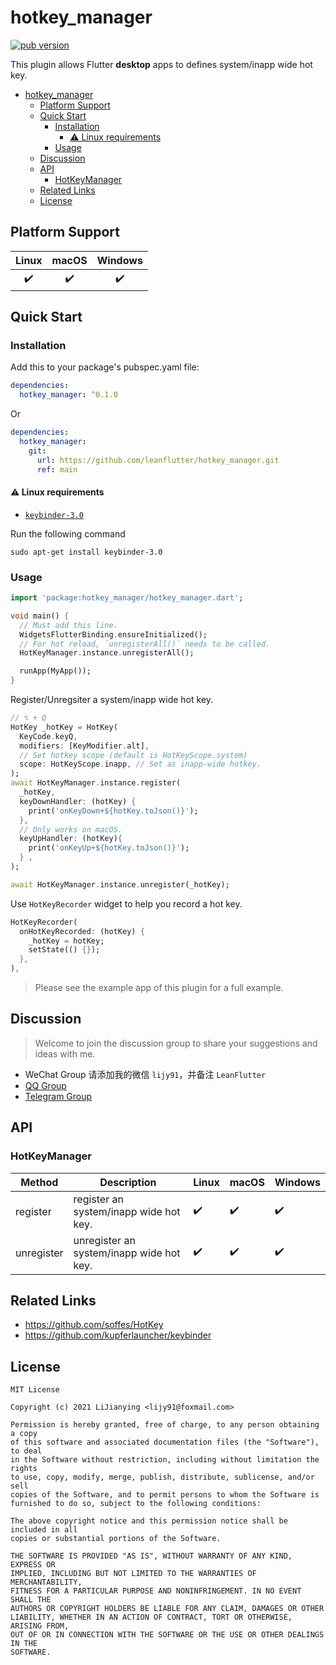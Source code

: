 # hotkey_manager

[![pub version][pub-image]][pub-url]

[pub-image]: https://img.shields.io/pub/v/hotkey_manager.svg
[pub-url]: https://pub.dev/packages/hotkey_manager

This plugin allows Flutter **desktop** apps to defines system/inapp wide hot key.

<!-- START doctoc generated TOC please keep comment here to allow auto update -->
<!-- DON'T EDIT THIS SECTION, INSTEAD RE-RUN doctoc TO UPDATE -->

- [hotkey_manager](#hotkey_manager)
  - [Platform Support](#platform-support)
  - [Quick Start](#quick-start)
    - [Installation](#installation)
      - [⚠️ Linux requirements](#️-linux-requirements)
    - [Usage](#usage)
  - [Discussion](#discussion)
  - [API](#api)
    - [HotKeyManager](#hotkeymanager)
  - [Related Links](#related-links)
  - [License](#license)

<!-- END doctoc generated TOC please keep comment here to allow auto update -->

## Platform Support

| Linux | macOS | Windows |
| :---: | :---: | :-----: |
|  ✔️   |  ✔️   |   ✔️    |

## Quick Start

### Installation

Add this to your package's pubspec.yaml file:

```yaml
dependencies:
  hotkey_manager: ^0.1.0
```

Or

```yaml
dependencies:
  hotkey_manager:
    git:
      url: https://github.com/leanflutter/hotkey_manager.git
      ref: main
```

#### ⚠️ Linux requirements

- [`keybinder-3.0`](https://github.com/kupferlauncher/keybinder)

Run the following command

```
sudo apt-get install keybinder-3.0
```

### Usage

```dart
import 'package:hotkey_manager/hotkey_manager.dart';

void main() {
  // Must add this line.
  WidgetsFlutterBinding.ensureInitialized();
  // For hot reload, `unregisterAll()` needs to be called.
  HotKeyManager.instance.unregisterAll();

  runApp(MyApp());
}
```

Register/Unregsiter a system/inapp wide hot key.

```dart
// ⌥ + Q
HotKey _hotKey = HotKey(
  KeyCode.keyQ,
  modifiers: [KeyModifier.alt],
  // Set hotkey scope (default is HotKeyScope.system)
  scope: HotKeyScope.inapp, // Set as inapp-wide hotkey.
);
await HotKeyManager.instance.register(
  _hotKey,
  keyDownHandler: (hotKey) {
    print('onKeyDown+${hotKey.toJson()}');
  },
  // Only works on macOS.
  keyUpHandler: (hotKey){
    print('onKeyUp+${hotKey.toJson()}');
  } ,
);

await HotKeyManager.instance.unregister(_hotKey);
```

Use `HotKeyRecorder` widget to help you record a hot key.

```dart
HotKeyRecorder(
  onHotKeyRecorded: (hotKey) {
    _hotKey = hotKey;
    setState(() {});
  },
),
```

> Please see the example app of this plugin for a full example.

## Discussion

> Welcome to join the discussion group to share your suggestions and ideas with me.

- WeChat Group 请添加我的微信 `lijy91`，并备注 `LeanFlutter`
- [QQ Group](https://jq.qq.com/?_wv=1027&k=e3kwRnnw)
- [Telegram Group](https://t.me/leanflutter)

## API

### HotKeyManager

| Method     | Description                              | Linux | macOS | Windows |
| ---------- | ---------------------------------------- | ----- | ----- | ------- |
| register   | register an system/inapp wide hot key.   | ✔️    | ✔️    | ✔️      |
| unregister | unregister an system/inapp wide hot key. | ✔️    | ✔️    | ✔️      |

## Related Links

- https://github.com/soffes/HotKey
- https://github.com/kupferlauncher/keybinder

## License

```text
MIT License

Copyright (c) 2021 LiJianying <lijy91@foxmail.com>

Permission is hereby granted, free of charge, to any person obtaining a copy
of this software and associated documentation files (the "Software"), to deal
in the Software without restriction, including without limitation the rights
to use, copy, modify, merge, publish, distribute, sublicense, and/or sell
copies of the Software, and to permit persons to whom the Software is
furnished to do so, subject to the following conditions:

The above copyright notice and this permission notice shall be included in all
copies or substantial portions of the Software.

THE SOFTWARE IS PROVIDED "AS IS", WITHOUT WARRANTY OF ANY KIND, EXPRESS OR
IMPLIED, INCLUDING BUT NOT LIMITED TO THE WARRANTIES OF MERCHANTABILITY,
FITNESS FOR A PARTICULAR PURPOSE AND NONINFRINGEMENT. IN NO EVENT SHALL THE
AUTHORS OR COPYRIGHT HOLDERS BE LIABLE FOR ANY CLAIM, DAMAGES OR OTHER
LIABILITY, WHETHER IN AN ACTION OF CONTRACT, TORT OR OTHERWISE, ARISING FROM,
OUT OF OR IN CONNECTION WITH THE SOFTWARE OR THE USE OR OTHER DEALINGS IN THE
SOFTWARE.
```
